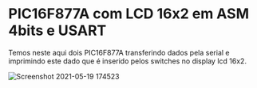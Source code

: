 # PIC16F877A com LCD 16x2 em ASM 4bits e USART

Temos neste aqui dois PIC16F877A transferindo dados pela serial e imprimindo este dado que é inserido pelos switches no display lcd 16x2.

![Screenshot 2021-05-19 174523](https://user-images.githubusercontent.com/6897439/118882193-4aa27f00-b8ca-11eb-95e8-079601936500.jpg)

